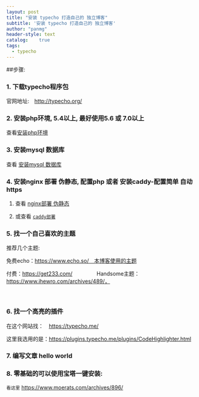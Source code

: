 ```yaml
---
layout: post
title: "安装 typecho 打造自己的 独立博客"
subtitle: '安装 typecho 打造自己的 独立博客'
author: "panmg"
header-style: text
catalog:    true
tags:
  - typecho
---
```



##步骤: 
### 1. 下载typecho程序包

官网地址:　http://typecho.org/

### 2. 安装php环境, 5.4以上, 最好使用5.6 或 7.0以上
查看[安装php环境](https://cocook.cn/2019/10/08/centos-6-7-php/)

### 3. 安装mysql 数据库
查看 [安装mysql 数据库](https://cocook.cn/2019/10/08/centos-6-7-mysql5.6-mysql5.7/)

### 4. 安装nginx 部署 伪静态, 配置php 或者 安装caddy-配置简单 自动https

1. 查看   [nginx部署 伪静态](https://cocook.cn/2019/10/08/centos-6-7-nginx/)

2. 或查看 [`caddy部署`](https://cocook.cn/2019/10/08/centos-6-7-caddy/)

### 5. 找一个自己喜欢的主题

推荐几个主题:　

免费echo：https://www.echo.so/　本博客使用的主题

付费：https://get233.com/
　
　　　Handsome主题：https://www.ihewro.com/archives/489/，

　　　
### 6. 找一个高亮的插件

在这个网站找：　https://typecho.me/

这里我选用的是：https://plugins.typecho.me/plugins/CodeHighlighter.html

### 7. 编写文章 hello world 

### 8. 零基础的可以使用宝塔一键安装:
 `看这里` https://www.moerats.com/archives/896/






